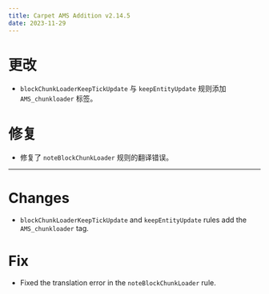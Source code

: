 ```yaml
---
title: Carpet AMS Addition v2.14.5
date: 2023-11-29
---
```


# 更改

- `blockChunkLoaderKeepTickUpdate` 与 `keepEntityUpdate` 规则添加 `AMS_chunkloader` 标签。

# 修复

- 修复了 `noteBlockChunkLoader` 规则的翻译错误。

---

# Changes

- `blockChunkLoaderKeepTickUpdate` and `keepEntityUpdate` rules add the `AMS_chunkloader` tag.

# Fix

- Fixed the translation error in the `noteBlockChunkLoader` rule.